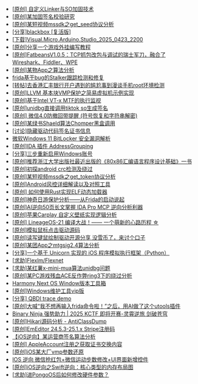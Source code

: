+ [[原创] 自定义Linker与SO加固技术](https://bbs.kanxue.com/thread-287254.htm)
+ [[原创]某加固签名校验研究](https://bbs.kanxue.com/thread-287338.htm)
+ [[原创]某短视频mssdk之get_seed协议分析](https://bbs.kanxue.com/thread-287288.htm)
+ [[分享]blackbox [复活版]](https://bbs.kanxue.com/thread-286308.htm)
+ [[下载]Visual.Micro.Arduino.Studio_2025_0423_2200](https://bbs.kanxue.com/thread-287118.htm)
+ [[原创]分享一个游戏外挂编写教程](https://bbs.kanxue.com/thread-286912.htm)
+ [[原创]FatbeansV1.0.5：TCP抓包改包与调试的瑞士军刀，融合了Wireshark、Fiddler、WPE](https://bbs.kanxue.com/thread-284571.htm)
+ [[原创]某物App之算法分析](https://bbs.kanxue.com/thread-287289.htm)
+ [frida基于bug的Stalker跟踪检测和修复](https://bbs.kanxue.com/thread-286323.htm)
+ [[转帖]去香港汇丰银行开户遇到的尴尬事到漫谈手机root环境检测](https://bbs.kanxue.com/thread-285754.htm)
+ [[原创]LLVM 基本块VMP保护之简易虚拟机示例实现](https://bbs.kanxue.com/thread-287259.htm)
+ [[原创]基于Intel VT-x MTF的执行监视](https://bbs.kanxue.com/thread-287146.htm)
+ [[原创]unidbg直接调用tiktok so生成签名](https://bbs.kanxue.com/thread-285623.htm)
+ [[原创] 微信4.0防撤回带提醒 (符号恢复和字符串解密)](https://bbs.kanxue.com/thread-286611.htm)
+ [[原创]某绿书Shaeld算法Chomper黑盒调用](https://bbs.kanxue.com/thread-285705.htm)
+ [[讨论]隐藏驱动代码签名证书信息](https://bbs.kanxue.com/thread-287358.htm)
+ [微软Windows 11 BitLocker 安全漏洞解析](https://bbs.kanxue.com/thread-286853.htm)
+ [[原创]IDA 插件 AddressGrouping](https://bbs.kanxue.com/thread-287359.htm)
+ [[分享]三步重新启用Windows账号](https://bbs.kanxue.com/thread-287313.htm)
+ [[原创]推荐浙江大学出版社最近出版的《80x86汇编语言程序设计基础》一书](https://bbs.kanxue.com/thread-286774.htm)
+ [[原创]初探android crc检测及绕过](https://bbs.kanxue.com/thread-285790.htm)
+ [[原创]某短视频mssdk之get_token协议分析](https://bbs.kanxue.com/thread-287008.htm)
+ [[原创]Android风控详细解读以及对照工具](https://bbs.kanxue.com/thread-286120.htm)
+ [[原创] 如何使用Rust实现ELF动态加载器](https://bbs.kanxue.com/thread-286875.htm)
+ [[原创]神奇日游保护分析——从Frida的启动说起](https://bbs.kanxue.com/thread-287182.htm)
+ [[原创]AI逆向50页长文掌握 IDA Pro MCP 逆向分析利器](https://bbs.kanxue.com/thread-286813.htm)
+ [[原创]苹果Carplay 自定义壁纸实现逻辑分析](https://bbs.kanxue.com/thread-287363.htm)
+ [[原创] LineageOS-21 编译大战！—— 一个萌新的心路历程 ☆](https://bbs.kanxue.com/thread-286527.htm)
+ [[原创]模拟鼠标点击驱动源码](https://bbs.kanxue.com/thread-286960.htm)
+ [[原创]读写键鼠绘制驱动开源分享 没雪币了，来讨个口子](https://bbs.kanxue.com/thread-286756.htm)
+ [[原创]某团App之mtgsig2.4算法分析](https://bbs.kanxue.com/thread-280779.htm)
+ [[分享]一个基于 Unicorn 实现的 iOS 程序模拟执行框架（Python）](https://bbs.kanxue.com/thread-281296.htm)
+ [[求助]Flexlm/Flexnet](https://bbs.kanxue.com/thread-286891.htm)
+ [[求助]某红薯x-mini-mua算法unidbg问题](https://bbs.kanxue.com/thread-287041.htm)
+ [[原创]某PC游戏残血ACE反作弊ring3下的绕过分析](https://bbs.kanxue.com/thread-284667.htm)
+ [Harmony Next OS Window版本工具箱](https://bbs.kanxue.com/thread-284829.htm)
+ [[原创]Windows维护工具vip版](https://bbs.kanxue.com/thread-286896.htm)
+ [[分享] QBDI trace demo](https://bbs.kanxue.com/thread-285857.htm)
+ [[原创]大喊“我不想再输入frida命令啦！”之后，用AI做了这个utools插件](https://bbs.kanxue.com/thread-287336.htm)
+ [Binary Ninja 强势助力 | 2025 KCTF 即将开赛-灵霄逆旅 剑破苍穹](https://bbs.kanxue.com/thread-287365.htm)
+ [[原创]Hikari源码分析 - AntiClassDump](https://bbs.kanxue.com/thread-280139.htm)
+ [[原创]EmEditor 24.5.3-25.1.x Stripe注册码](https://bbs.kanxue.com/thread-287236.htm)
+ [【iOS逆向】某运营商签名算法分析](https://bbs.kanxue.com/thread-274662.htm)
+ [[原创] AppleAccount注册之获取证书交换内容](https://bbs.kanxue.com/thread-285944.htm)
+ [[原创]iOS某大厂vmp参数还原](https://bbs.kanxue.com/thread-287163.htm)
+ [IOS 逆向 微信抢红包+微信运动步数修改+UI界面新增控件](https://bbs.kanxue.com/thread-260303.htm)
+ [[原创]iOS逆向之Swift逆向：核心类型的内存布局图](https://bbs.kanxue.com/thread-281215.htm)
+ [[求助]进PongoOS后如何修改硬件参数？](https://bbs.kanxue.com/thread-287128.htm)
